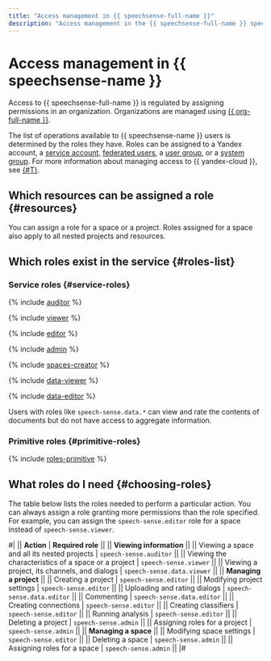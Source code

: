 ```yaml
---
title: "Access management in {{ speechsense-full-name }}"
description: "Access management in the {{ speechsense-full-name }} speech analytics service. To grant access to {{ speechsense-name }} resources, assign relevant roles from the list to the user."
---
```


# Access management in {{ speechsense-name }}

Access to {{ speechsense-full-name }} is regulated by assigning permissions in an organization. Organizations are managed using [{{ org-full-name }}](../../organization/).

The list of operations available to {{ speechsense-name }} users is determined by the roles they have. Roles can be assigned to a Yandex account, a [service account](../../iam/concepts/users/service-accounts.md), [federated users](../../iam/concepts/federations.md), a [user group](../../organization/operations/manage-groups.md), or a [system group](../../iam/concepts/access-control/system-group.md). For more information about managing access to {{ yandex-cloud }}, see [{#T}](../../iam/concepts/access-control/index.md).

## Which resources can be assigned a role {#resources}

You can assign a role for a space or a project. Roles assigned for a space also apply to all nested projects and resources.

## Which roles exist in the service {#roles-list}

### Service roles {#service-roles}

{% include [auditor](../../_includes/roles-speech-sense-auditor.md) %}

{% include [viewer](../../_includes/roles-speech-sense-viewer.md) %}

{% include [editor](../../_includes/roles-speech-sense-editor.md) %}

{% include [admin](../../_includes/roles-speech-sense-admin.md) %}

{% include [spaces-creator](../../_includes/roles-speech-sense-spaces-creator.md) %}

{% include [data-viewer](../../_includes/roles-speech-sense-data-viewer.md) %}

{% include [data-editor](../../_includes/roles-speech-sense-data-editor.md) %}

Users with roles like `speech-sense.data.*` can view and rate the contents of documents but do not have access to aggregate information.

### Primitive roles {#primitive-roles}

{% include [roles-primitive](../../_includes/roles-primitive.md) %}

## What roles do I need {#choosing-roles}

The table below lists the roles needed to perform a particular action. You can always assign a role granting more permissions than the role specified. For example, you can assign the `speech-sense.editor` role for a space instead of `speech-sense.viewer`.

#|
|| **Action** | **Required role** ||
|| **Viewing information** ||
|| Viewing a space and all its nested projects | `speech-sense.auditor` ||
|| Viewing the characteristics of a space or a project | `speech-sense.viewer` ||
|| Viewing a project, its channels, and dialogs | `speech-sense.data.viewer` ||
|| **Managing a project** ||
|| Creating a project | `speech-sense.editor` ||
|| Modifying project settings | `speech-sense.editor` ||
|| Uploading and rating dialogs | `speech-sense.data.editor` ||
|| Commenting | `speech-sense.data.editor` ||
|| Creating connections | `speech-sense.editor` ||
|| Creating classifiers | `speech-sense.editor` ||
|| Running analysis | `speech-sense.editor` ||
|| Deleting a project | `speech-sense.admin` ||
|| Assigning roles for a project | `speech-sense.admin` ||
|| **Managing a space** ||
|| Modifying space settings | `speech-sense.editor` ||
|| Deleting a space | `speech-sense.admin` ||
|| Assigning roles for a space | `speech-sense.admin` ||
|#
